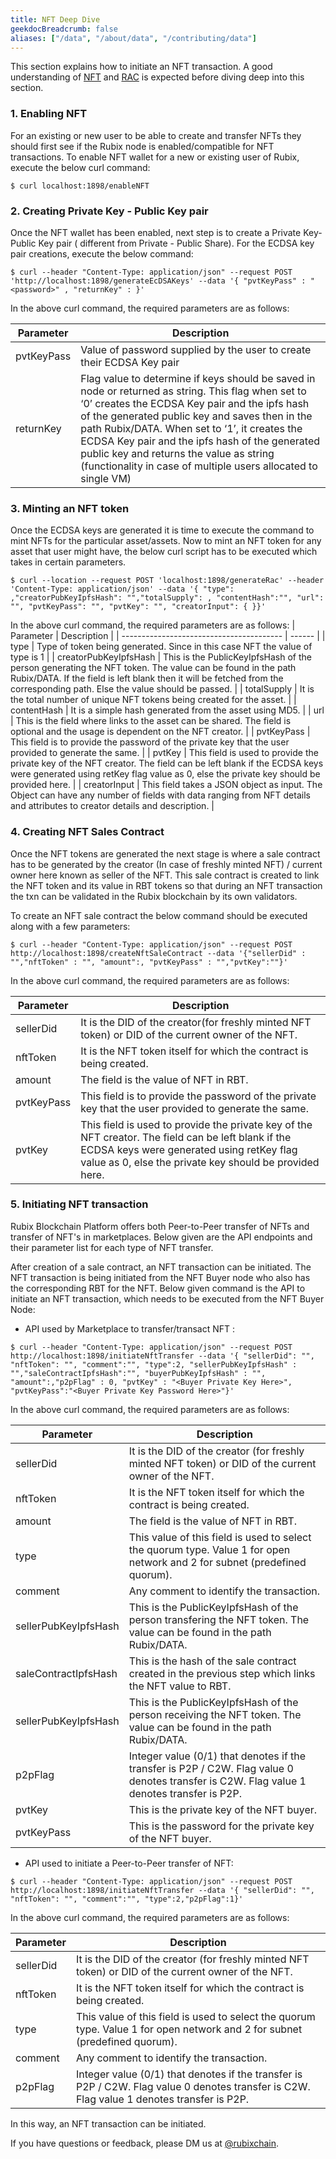 ```yaml
---
title: NFT Deep Dive
geekdocBreadcrumb: false
aliases: ["/data", "/about/data", "/contributing/data"]
---
```


This section explains how to initiate an NFT transaction. A good understanding of [NFT](https://learn.rubix.net/nft/) and [RAC](https://learn.rubix.net/rac/) is expected before diving deep into this section.

### 1. Enabling NFT
For an existing or new user to be able to create and transfer NFTs they should first see if the Rubix node is enabled/compatible for NFT transactions.
To enable NFT wallet for a new or existing user of Rubix, execute the below curl command:

```
$ curl localhost:1898/enableNFT
```

### 2. Creating Private Key - Public Key pair
Once the NFT wallet has been enabled, next step is to create a Private Key-Public Key pair ( different from Private - Public Share). For the ECDSA key pair creations, execute the below command:

```
$ curl --header "Content-Type: application/json" --request POST 'http://localhost:1898/generateEcDSAKeys' --data '{ "pvtKeyPass" : "<password>" , "returnKey" : }'
```

In the above curl command, the required parameters are as follows:

| Parameter | Description |
| ---------------------------------------- | ------ | 
| pvtKeyPass | Value of password supplied by the user to create their ECDSA Key pair|
| returnKey | Flag value to determine if keys should be saved in node or returned as string. This flag when set to ‘0’ creates the ECDSA Key pair and the ipfs hash of the generated  public key and saves then in the path Rubix/DATA. When set to ‘1’, it creates the ECDSA Key pair and the ipfs hash of the generated  public key and returns the value as string (functionality in case of multiple users allocated to single VM)|

### 3. Minting an NFT token
Once the ECDSA keys are generated it is time to execute the command to mint NFTs for the particular asset/assets. Now to mint an NFT token for any asset that user might have, the below curl script has to be executed which takes in certain parameters.

```
$ curl --location --request POST 'localhost:1898/generateRac' --header 'Content-Type: application/json' --data '{ "type": ,"creatorPubKeyIpfsHash": "","totalSupply": , "contentHash":"", "url": "", "pvtKeyPass": "", "pvtKey": "", "creatorInput": { }}'
```

In the above curl command, the required parameters are as follows:
| Parameter | Description |
| ---------------------------------------- | ------ | 
| type | Type of token being generated. Since in this case NFT the value of type is 1 |
| creatorPubKeyIpfsHash | This is the PublicKeyIpfsHash of the person generating the NFT token. The value can be found in the path Rubix/DATA. If the field is left blank then it will be fetched from the corresponding path. Else the value should be passed. |
| totalSupply | It is the total number of unique NFT tokens being created for the asset. |
| contentHash | It is a simple hash generated from the asset using MD5. |
| url | This is the field where links to the asset can be shared. The field is optional and the usage is dependent on the NFT creator. |
| pvtKeyPass | This field is to provide the password of the private key that the user provided to generate the same. |
| pvtKey | This field is used to provide the private key of the NFT creator. The field can be left blank if the ECDSA keys were generated using retKey flag value as 0, else the private key should be provided here. |
| creatorInput | This field takes a JSON object as input. The Object can have any number of fields with data ranging from NFT details and attributes to creator details and description. |


### 4. Creating NFT Sales Contract
Once the NFT tokens are generated the next stage is where a sale contract has to be generated by the creator (In case of freshly minted NFT) / current owner here known as seller of the NFT. This sale contract is created to link the NFT token and its value in RBT tokens so that during an NFT transaction the txn can be validated in the Rubix blockchain by its own validators.

To create an NFT sale contract the below command should be executed along with a few parameters:

```
$ curl --header "Content-Type: application/json" --request POST http://localhost:1898/createNftSaleContract --data '{"sellerDid" : "","nftToken" : "", "amount":, "pvtKeyPass" : "","pvtKey":""}'
```

In the above curl command, the required parameters are as follows:

| Parameter | Description |
| ---------------------------------------- | ------ | 
| sellerDid | It is the DID of the creator(for freshly minted NFT token) or DID of the current owner of the NFT. |
| nftToken | It is the NFT token itself for which the contract is being created. |
| amount | The field is the value of NFT in RBT. |
| pvtKeyPass | This field is to provide the password of the private key that the user provided to generate the same. |
| pvtKey | This field is used to provide the private key of the NFT creator. The field can be left blank if the ECDSA keys were generated using retKey flag value as 0, else the private key should be provided here.


### 5. Initiating NFT transaction

Rubix Blockchain Platform offers both Peer-to-Peer transfer of NFTs and transfer of NFT's in marketplaces. Below given are the API endpoints and their parameter list for each type of NFT transfer.

After creation of a sale contract, an NFT transaction can be initiated. The NFT transaction is being initiated from the NFT Buyer node who also has the corresponding RBT for the NFT. 
Below given command is the API to initiate an NFT transaction, which needs to be executed from the NFT Buyer Node:

- API used by Marketplace to transfer/transact NFT :

```
$ curl --header "Content-Type: application/json" --request POST http://localhost:1898/initiateNftTransfer --data '{ "sellerDid": "", "nftToken": "", "comment":"", "type":2, "sellerPubKeyIpfsHash" : "","saleContractIpfsHash":"", "buyerPubKeyIpfsHash" : "", "amount":,"p2pFlag" : 0, "pvtKey" : "<Buyer Private Key Here>", "pvtKeyPass":"<Buyer Private Key Password Here>"}'
```
In the above curl command, the required parameters are as follows:

| Parameter | Description |
| ---------------------------------------- | ------ | 
| sellerDid | It is the DID of the creator (for freshly minted NFT token) or DID of the current owner of the NFT.|
| nftToken | It is the NFT token itself for which the contract is being created.|
| amount | The field is the value of NFT in RBT. |
| type | This value of this field is used to select the quorum type. Value 1 for open network  and 2 for subnet (predefined quorum). |
| comment | Any comment to identify the transaction. |
| sellerPubKeyIpfsHash | This is the PublicKeyIpfsHash of the person transfering the NFT token. The value can be found in the path Rubix/DATA. |
| saleContractIpfsHash | This is the hash of the sale contract created in the previous step which links the NFT value to RBT. |
| sellerPubKeyIpfsHash | This is the PublicKeyIpfsHash of the person receiving the NFT token. The value can be found in the path Rubix/DATA. |
| p2pFlag | Integer value (0/1) that denotes if the transfer is P2P / C2W. Flag value 0 denotes transfer is C2W. Flag value 1 denotes transfer is P2P. |
| pvtKey | This is the private key of the NFT buyer. |
| pvtKeyPass | This is the password for the private key of the NFT buyer. |


- API used to initiate a Peer-to-Peer transfer of NFT:

```
$ curl --header "Content-Type: application/json" --request POST http://localhost:1898/initiateNftTransfer --data '{ "sellerDid": "", "nftToken": "", "comment":"", "type":2,"p2pFlag":1}'
```

In the above curl command, the required parameters are as follows:

| Parameter | Description |
| ---------------------------------------- | ------ | 
| sellerDid | It is the DID of the creator (for freshly minted NFT token) or DID of the current owner of the NFT.|
| nftToken | It is the NFT token itself for which the contract is being created.|
| type | This value of this field is used to select the quorum type. Value 1 for open network  and 2 for subnet (predefined quorum). |
| comment | Any comment to identify the transaction. |
| p2pFlag | Integer value (0/1) that denotes if the transfer is P2P / C2W. Flag value 0 denotes transfer is C2W. Flag value 1 denotes transfer is P2P. |

In this way, an NFT transaction can be initiated.

If you have questions or feedback, please DM us at [@rubixchain](http://twitter.com/rubixChain).
 <!--
<br>

{{< hint info >}}

### What happens when the mining level upgrades?

Credits required to mine a RBT doubles every time the mining level increases. For example, if a node requires 32 credits to mine a RBT in level 3, then the next level requires 64 credits to mine a RBT in level 4. Hence it is reccomended to mine RBT as soon as the required credits are accumulated.

{{< expand "How to know the current level?" >}}

**Oracle:**

- Network is currently mining in `level 4` - reached on `5 th march 2022`

{{< / expand >}}
{{< / hint >}}
 -->
